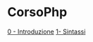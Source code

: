 # CorsoPhp

[0 - Introduzione](https://rawgit.com/makebit/CorsoPhp/master/slides/html/0_introduzione.html#/)
[1- Sintassi](https://rawgit.com/makebit/CorsoPhp/master/slides/html/1_sintassi.html#/)